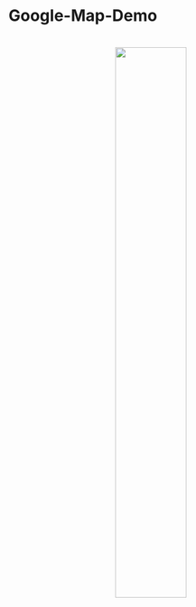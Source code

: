 # Google-Map-Demo

<p align="center"><img width="50%" height="50%" vspace="20" src="https://raw.github.com/GolapHasan/Google-Map-Demo/master/screenshot_demo_map_1080.png"></p>
